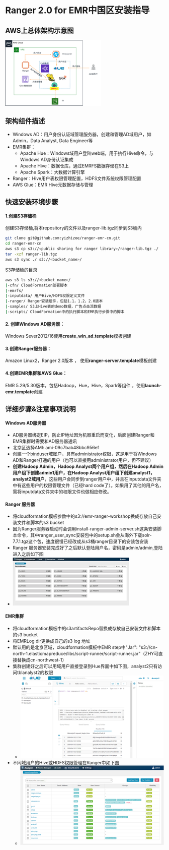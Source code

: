 # Ranger 2.0 for EMR中国区安装指导

## AWS上总体架构示意图

![image-20200915171956675](image/image-20200915171956675.png)

## 架构组件描述

- Windows AD：用户身份认证域管理服务器，创建和管理AD域用户，如Admin，Data Analyst, Data Engineer等
- EMR集群：
  - Apache Hue：Windows域用户登陆web端，用于执行Hive命令，与Windows AD身份认证集成
  - Apache Hive：数据仓库，通过EMRFS数据存储在S3上
  - Apache Spark：大数据计算引擎
- Ranger：Hive用户表权限管理配置，HDFS文件系统权限管理配置
- AWS Glue：EMR Hive元数据存储与管理

## 快速安装环境步骤

#### 1.创建S3存储桶

创建S3存储桶,将本repository的文件以及ranger-lib.tgz同步到S3桶内

```bash
git clone git@github.com:yizhizoe/ranger-emr-cn.git
cd ranger-emr-cn
aws s3 cp s3://<public sharing for ranger library>/ranger-lib.tgz ./
tar -xzf ranger-lib.tgz
aws s3 sync ./ s3://<bucket_name>/
```

S3存储桶的目录

```bash
aws s3 ls s3://<bucket_name>/
|-cfn/ CloudFormation部署脚本
|-emrfs/ 
|-inputdata/ 用户Hive/HDFS权限定义文件
|-ranger/ Ranger安装组件，包括1.1，1.2，2.0版本
|-samples/ S3上Hive表的demo数据，广告点击流数据
|-scripts/ CloudFormation中的执行脚本和EMR执行步骤中的脚本
```

#### 2. 创建Windows AD服务器：

Windows Sever2012/16使用**create_win_ad.template**模板创建

#### 3.创建Ranger服务器：

Amazon Linux2，Ranger 2.0版本 ， 使用**ranger-server.template**模板创建

#### 4.创建EMR集群和AWS Glue：

EMR 5.29/5.30版本，包括Hadoop，Hue，Hive，Spark等组件 ，使用**launch-emr.template**创建

## 详细步骤&注意事项说明

#### Windows AD服务器

- AD服务器绑定EIP，防止IP地址因为机器重启而变化，后面创建Ranger和EMR集群时需要和AD服务器通讯
- 北京区选择AMI: ami-09c7bab48bbc956ef
- 创建一个binduser域账户，具有administrator权限，这是用于将Windows AD和Ranger打通的用户（也可以直接用administrator用户，但不建议）
- **创建Hadoop Admin，Hadoop Analyst两个用户组，然后在Hadoop Admin用户组下创建admin1用户，在Hadoop Analyst用户组下创建analyst1，analyst2域用户**，这些用户会同步到ranger用户中，并且在inputdata文件夹中有这些用户的权限管理文件（已经hard code了）。如果用了其他的用户名，需将inputdata文件夹中的权限文件也做相应修改。

#### Ranger 服务器

- 将cloudformation模板参数中的s3://emr-ranger-workshop换成存放自己安装文件和脚本的s3 bucket
- 因为Ranger服务器启动时会调用install-ranger-admin-server.sh这条安装脚本命令，其中ranger_user_sync安装包中的setup.sh会从海外下载solr-7.7.1.tgz这个包，速度很慢已经改成从s3桶ranger目录下的安装包安装
- Ranger 服务器安装完成好了之后默认登陆用户名，密码是admin/admin,登陆进入之后如下图
- ![image-20200915181107525](image/image-20200915181107525.png)

#### EMR集群

- 将cloudformation模板中的s3artifactsRepo替换成存放自己安装文件和脚本的s3 bucket
- 将EMRLog dir更换成自己的s3 log 地址
- 默认用的是北京区域，cloudformation模板中EMR step中"Jar": "s3://cn-north-1.elasticmapreduce/libs/script-runner/script-runner.jar"（ZHY可直接替换成cn-northwest-1）
- 集群创建好之后可以用域用户直接登录到Hue界面中如下图，analyst2只有访问tblanalyst2的权限
  - ![image-20200915182552407](image/image-20200915182552407.png)
- 不同域用户的Hive或HDFS权限管理在Ranger中如下图
  - ![image-20200915182704717](image/image-20200915182704717.png)